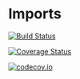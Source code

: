 # Imports

[![Build Status](https://travis-ci.org/fredrikekre/Imports.jl.svg?branch=master)](https://travis-ci.org/fredrikekre/Imports.jl)

[![Coverage Status](https://coveralls.io/repos/fredrikekre/Imports.jl/badge.svg?branch=master&service=github)](https://coveralls.io/github/fredrikekre/Imports.jl?branch=master)

[![codecov.io](http://codecov.io/github/fredrikekre/Imports.jl/coverage.svg?branch=master)](http://codecov.io/github/fredrikekre/Imports.jl?branch=master)

